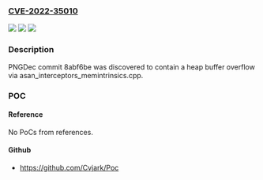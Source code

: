 ### [CVE-2022-35010](https://cve.mitre.org/cgi-bin/cvename.cgi?name=CVE-2022-35010)
![](https://img.shields.io/static/v1?label=Product&message=n%2Fa&color=blue)
![](https://img.shields.io/static/v1?label=Version&message=n%2Fa&color=blue)
![](https://img.shields.io/static/v1?label=Vulnerability&message=n%2Fa&color=brighgreen)

### Description

PNGDec commit 8abf6be was discovered to contain a heap buffer overflow via asan_interceptors_memintrinsics.cpp.

### POC

#### Reference
No PoCs from references.

#### Github
- https://github.com/Cvjark/Poc

